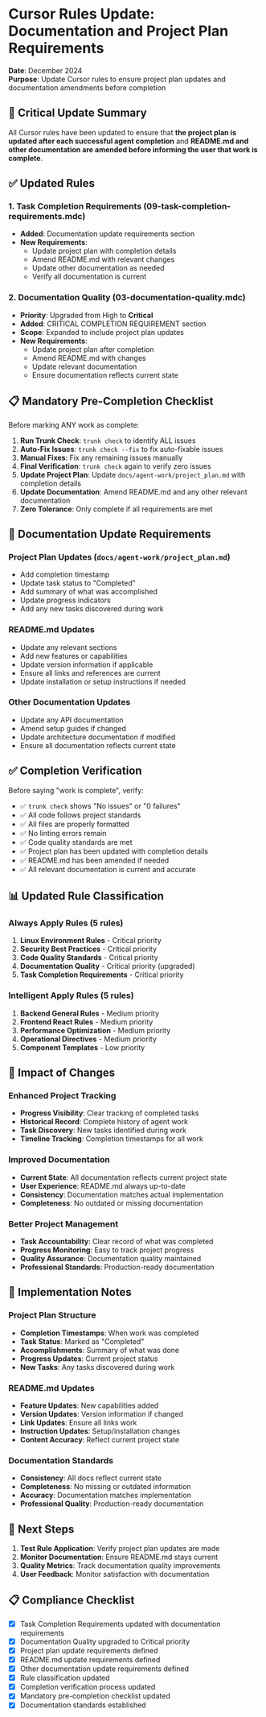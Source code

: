 # Cursor Rules Update: Documentation and Project Plan Requirements

**Date**: December 2024  
**Purpose**: Update Cursor rules to ensure project plan updates and documentation amendments before completion

## 🚨 **Critical Update Summary**

All Cursor rules have been updated to ensure that **the project plan is updated after each successful agent completion** and **README.md and other documentation are amended before informing the user that work is complete**.

## ✅ **Updated Rules**

### **1. Task Completion Requirements** (09-task-completion-requirements.mdc)
- **Added**: Documentation update requirements section
- **New Requirements**:
  - Update project plan with completion details
  - Amend README.md with relevant changes
  - Update other documentation as needed
  - Verify all documentation is current

### **2. Documentation Quality** (03-documentation-quality.mdc)
- **Priority**: Upgraded from High to **Critical**
- **Added**: CRITICAL COMPLETION REQUIREMENT section
- **Scope**: Expanded to include project plan updates
- **New Requirements**:
  - Update project plan after completion
  - Amend README.md with changes
  - Update relevant documentation
  - Ensure documentation reflects current state

## 📋 **Mandatory Pre-Completion Checklist**

Before marking ANY work as complete:

1. **Run Trunk Check**: `trunk check` to identify ALL issues
2. **Auto-Fix Issues**: `trunk check --fix` to fix auto-fixable issues
3. **Manual Fixes**: Fix any remaining issues manually
4. **Final Verification**: `trunk check` again to verify zero issues
5. **Update Project Plan**: Update `docs/agent-work/project_plan.md` with completion details
6. **Update Documentation**: Amend README.md and any other relevant documentation
7. **Zero Tolerance**: Only complete if all requirements are met

## 📝 **Documentation Update Requirements**

### **Project Plan Updates** (`docs/agent-work/project_plan.md`)
- Add completion timestamp
- Update task status to "Completed"
- Add summary of what was accomplished
- Update progress indicators
- Add any new tasks discovered during work

### **README.md Updates**
- Update any relevant sections
- Add new features or capabilities
- Update version information if applicable
- Ensure all links and references are current
- Update installation or setup instructions if needed

### **Other Documentation Updates**
- Update any API documentation
- Amend setup guides if changed
- Update architecture documentation if modified
- Ensure all documentation reflects current state

## ✅ **Completion Verification**

Before saying "work is complete", verify:
- ✅ `trunk check` shows "No issues" or "0 failures"
- ✅ All code follows project standards
- ✅ All files are properly formatted
- ✅ No linting errors remain
- ✅ Code quality standards are met
- ✅ Project plan has been updated with completion details
- ✅ README.md has been amended if needed
- ✅ All relevant documentation is current and accurate

## 📊 **Updated Rule Classification**

### **Always Apply Rules** (5 rules)
1. **Linux Environment Rules** - Critical priority
2. **Security Best Practices** - Critical priority
3. **Code Quality Standards** - Critical priority
4. **Documentation Quality** - Critical priority (upgraded)
5. **Task Completion Requirements** - Critical priority

### **Intelligent Apply Rules** (5 rules)
1. **Backend General Rules** - Medium priority
2. **Frontend React Rules** - Medium priority
3. **Performance Optimization** - Medium priority
4. **Operational Directives** - Medium priority
5. **Component Templates** - Low priority

## 🎯 **Impact of Changes**

### **Enhanced Project Tracking**
- **Progress Visibility**: Clear tracking of completed tasks
- **Historical Record**: Complete history of agent work
- **Task Discovery**: New tasks identified during work
- **Timeline Tracking**: Completion timestamps for all work

### **Improved Documentation**
- **Current State**: All documentation reflects current project state
- **User Experience**: README.md always up-to-date
- **Consistency**: Documentation matches actual implementation
- **Completeness**: No outdated or missing documentation

### **Better Project Management**
- **Task Accountability**: Clear record of what was completed
- **Progress Monitoring**: Easy to track project progress
- **Quality Assurance**: Documentation quality maintained
- **Professional Standards**: Production-ready documentation

## 📝 **Implementation Notes**

### **Project Plan Structure**
- **Completion Timestamps**: When work was completed
- **Task Status**: Marked as "Completed"
- **Accomplishments**: Summary of what was done
- **Progress Updates**: Current project status
- **New Tasks**: Any tasks discovered during work

### **README.md Updates**
- **Feature Updates**: New capabilities added
- **Version Updates**: Version information if changed
- **Link Updates**: Ensure all links work
- **Instruction Updates**: Setup/installation changes
- **Content Accuracy**: Reflect current project state

### **Documentation Standards**
- **Consistency**: All docs reflect current state
- **Completeness**: No missing or outdated information
- **Accuracy**: Documentation matches implementation
- **Professional Quality**: Production-ready documentation

## 🚀 **Next Steps**

1. **Test Rule Application**: Verify project plan updates are made
2. **Monitor Documentation**: Ensure README.md stays current
3. **Quality Metrics**: Track documentation quality improvements
4. **User Feedback**: Monitor satisfaction with documentation

## 📋 **Compliance Checklist**

- [x] Task Completion Requirements updated with documentation requirements
- [x] Documentation Quality upgraded to Critical priority
- [x] Project plan update requirements defined
- [x] README.md update requirements defined
- [x] Other documentation update requirements defined
- [x] Rule classification updated
- [x] Completion verification process updated
- [x] Mandatory pre-completion checklist updated
- [x] Documentation standards established
